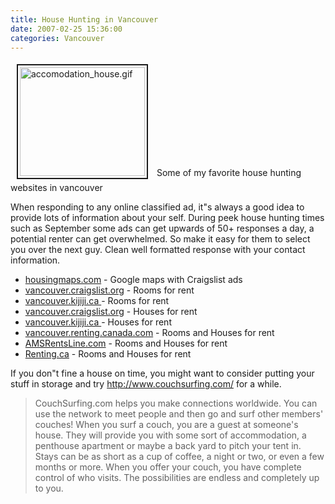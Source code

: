 ```yaml
---
title: House Hunting in Vancouver
date: 2007-02-25 15:36:00
categories: Vancouver
---
```

<a href="/public/uploads/2006/accomodation_house.gif" rel="lightbox"><img src="/public/uploads/2006/accomodation_house.gif" alt="accomodation_house.gif" title="accomodation_house.gif" style="margin: 5px 10px; padding: 3px" border="2" height="174" width="200" /></a>
Some of my favorite house hunting websites in vancouver

When responding to any online classified ad, it&quot;s always a good idea to provide lots of information about your self. During peek house hunting times such as September some ads can get upwards of 50+ responses a day, a potential renter can get overwhelmed. So make it easy for them to select you over the next guy. Clean well formatted response with your contact information.
<ul>
	<li><a href="http://www.housingmaps.com/">housingmaps.com</a> - Google maps with Craigslist ads</li>
	<li><a href="http://vancouver.craigslist.org/roo/">vancouver.craigslist.org</a> - Rooms for rent</li>
	<li><a href="http://vancouver.kijiji.ca/f-housing-rooms-shared-W0QQCatIdZ36">vancouver.kijiji.ca </a> - Rooms for rent</li>
	<li><a href="http://vancouver.craigslist.org/apa/">vancouver.craigslist.org</a> - Houses for rent</li>
	<li><a href="http://vancouver.kijiji.ca/f-housing-house-rental-W0QQCatIdZ43">vancouver.kijiji.ca </a> - Houses for rent</li>
	<li><a href="http://vancouver.renting.canada.com/">vancouver.renting.canada.com</a> - Rooms and Houses for rent</li>
	<li><a href="http://www.amsrentsline.com/">AMSRentsLine.com</a> - Rooms and Houses for rent</li>
	<li><a href="http://vancouver.renting.canada.com/">Renting.ca</a> - Rooms and Houses for rent</li>
</ul>
If you don&quot;t fine a house on time, you might want to consider putting your stuff in storage and try <a href="http://www.couchsurfing.com/">http://www.couchsurfing.com/</a> for a while.
<blockquote>CouchSurfing.com helps you make connections worldwide. You can use the network to meet people and then go and surf other members' couches! When you surf a couch, you are a guest at someone's house. They will provide you with some sort of accommodation, a penthouse apartment or maybe a back yard to pitch your tent in. Stays can be as short as a cup of coffee, a night or two, or even a few months or more. When you offer your couch, you have complete control of who visits. The possibilities are endless and completely up to you.</blockquote>
